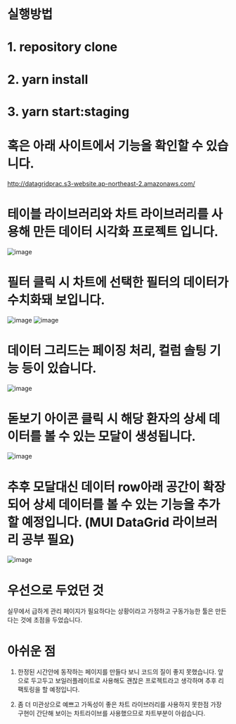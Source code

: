 # 실행방법

# 1. repository clone 
# 2. yarn install
# 3. yarn start:staging


# 혹은 아래 사이트에서 기능을 확인할 수 있습니다.
http://datagridprac.s3-website.ap-northeast-2.amazonaws.com/

# 테이블 라이브러리와 차트 라이브러리를 사용해 만든 데이터 시각화 프로젝트 입니다.

![image](https://user-images.githubusercontent.com/76252074/155842578-6161ac8b-4c35-4630-9650-6963e372f16c.png)

# 필터 클릭 시 차트에 선택한 필터의 데이터가 수치화돼 보입니다.
![image](https://user-images.githubusercontent.com/76252074/155842619-77c85467-7b42-428c-9bc7-9f8db0c7e13c.png)
![image](https://user-images.githubusercontent.com/76252074/155842651-039437d2-d0d7-4d2b-8846-99f6c046ba93.png)


# 데이터 그리드는 페이징 처리, 컬럼 솔팅 기능 등이 있습니다.
![image](https://user-images.githubusercontent.com/76252074/155842665-1d86975c-3247-479c-a0ca-de867bb52f33.png)

# 돋보기 아이콘 클릭 시 해당 환자의 상세 데이터를 볼 수 있는 모달이 생성됩니다.
![image](https://user-images.githubusercontent.com/76252074/155842750-80f73148-ea3b-44e2-bc56-9afc042e8f9d.png)

# 추후 모달대신 데이터 row아래 공간이 확장되어 상세 데이터를 볼 수 있는 기능을 추가 할 예정입니다. (MUI DataGrid 라이브러리 공부 필요)
![image](https://user-images.githubusercontent.com/76252074/155842681-26f9b1e7-5c00-49b0-a095-63d82d0b07e7.png)


# 우선으로 두었던 것
실무에서 급하게 관리 페이지가 필요하다는 상황이라고 가정하고 구동가능한 툴은 만든다는 것에 초점을 두었습니다.

# 아쉬운 점
1. 한정된 시간안에 동작하는 페이지를 만들다 보니 코드의 질이 좋지 못했습니다. 
앞으로 두고두고 보일러플레이트로 사용해도 괜찮은 프로젝트라고 생각하며 추후 리팩토링을 할 예정입니다.

2. 좀 더 미관상으로 예쁘고 가독성이 좋은 차트 라이브러리를 사용하지 못한점 
가장 구현이 간단해 보이는 차트라이브를 사용했으므로 차트부분이 아쉽습니다.

